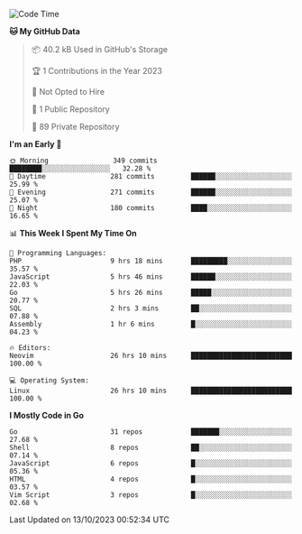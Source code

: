 
<!--START_SECTION:waka-->
![Code Time](http://img.shields.io/badge/Code%20Time-4%2C133%20hrs%2045%20mins-blue)

**🐱 My GitHub Data** 

> 📦 40.2 kB Used in GitHub's Storage 
 > 
> 🏆 1 Contributions in the Year 2023
 > 
> 🚫 Not Opted to Hire
 > 
> 📜 1 Public Repository 
 > 
> 🔑 89 Private Repository 
 > 
**I'm an Early 🐤** 

```text
🌞 Morning                349 commits         ████████░░░░░░░░░░░░░░░░░   32.28 % 
🌆 Daytime                281 commits         ██████░░░░░░░░░░░░░░░░░░░   25.99 % 
🌃 Evening                271 commits         ██████░░░░░░░░░░░░░░░░░░░   25.07 % 
🌙 Night                  180 commits         ████░░░░░░░░░░░░░░░░░░░░░   16.65 % 
```


📊 **This Week I Spent My Time On** 

```text
💬 Programming Languages: 
PHP                      9 hrs 18 mins       █████████░░░░░░░░░░░░░░░░   35.57 % 
JavaScript               5 hrs 46 mins       ██████░░░░░░░░░░░░░░░░░░░   22.03 % 
Go                       5 hrs 26 mins       █████░░░░░░░░░░░░░░░░░░░░   20.77 % 
SQL                      2 hrs 3 mins        ██░░░░░░░░░░░░░░░░░░░░░░░   07.88 % 
Assembly                 1 hr 6 mins         █░░░░░░░░░░░░░░░░░░░░░░░░   04.23 % 

🔥 Editors: 
Neovim                   26 hrs 10 mins      █████████████████████████   100.00 % 

💻 Operating System: 
Linux                    26 hrs 10 mins      █████████████████████████   100.00 % 
```

**I Mostly Code in Go** 

```text
Go                       31 repos            ███████░░░░░░░░░░░░░░░░░░   27.68 % 
Shell                    8 repos             ██░░░░░░░░░░░░░░░░░░░░░░░   07.14 % 
JavaScript               6 repos             █░░░░░░░░░░░░░░░░░░░░░░░░   05.36 % 
HTML                     4 repos             █░░░░░░░░░░░░░░░░░░░░░░░░   03.57 % 
Vim Script               3 repos             █░░░░░░░░░░░░░░░░░░░░░░░░   02.68 % 
```




 Last Updated on 13/10/2023 00:52:34 UTC
<!--END_SECTION:waka-->
